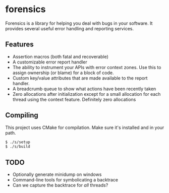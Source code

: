 # forensics

Forensics is a library for helping you deal with bugs in your software. It provides several useful error handling and reporting services.

## Features

- Assertion macros (both fatal and recoverable)
- A customizable error report handler
- The ability to instrument your APIs with error context zones. Use this to assign ownership (or blame) for a block of code.
- Custom key/value attributes that are made available to the report handler.
- A breadcrumb queue to show what actions have been recently taken
- Zero allocations after initialization except for a small allocation for each thread using the context feature. Definitely zero allocations

## Compiling

This project uses CMake for compilation. Make sure it's installed and in your path.

```bash
$ ./s/setup
$ ./s/build
```

## TODO
- Optionally generate minidump on windows
- Command-line tools for symbolicating a backtrace
- Can we capture the backtrace for *all* threads?
